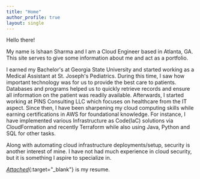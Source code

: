 ```yaml
---
title: "Home"
author_profile: true
layout: single
---
```


Hello there!

My name is Ishaan Sharma and I am a Cloud Engineer based in Atlanta, GA. This site serves to give some information about me and act as a portfolio.

I earned my Bachelor's at Georgia State University and started working as a Medical Assistant at St. Joseph's Pediatrics. During this time, I saw how important technology was for us to provide the best care to patients. Databases and programs helped us to quickly retrieve records and ensure all information on the patient was readily available. Afterwards, I started working at PINS Consulting LLC which focuses on healthcare from the IT aspect. Since then, I have been sharpening my cloud computing skills while earning certifications in AWS for foundational knowledge. For instance, I have implemented various Infrastructure as Code(IaC) solutions via CloudFormation and recently Terraform while also using Java, Python and SQL for other tasks.

Along with automating cloud infrastructure deployments/setup, security is another interest of mine. I have not had much experience in cloud security, but it is something I aspire to specialize in. 

[*Attached*]({{isharma-mi.github.io}}/assets/resume/Sharma_Ishaan_2025_Resume.pdf){:target="_blank"} is my resume.